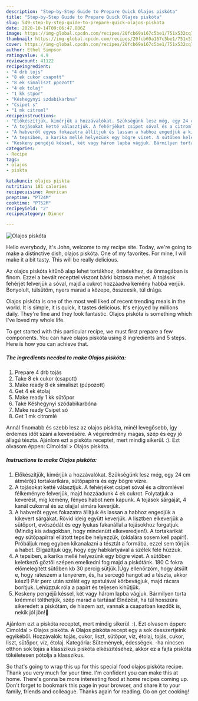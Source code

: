 ```yaml
---
description: "Step-by-Step Guide to Prepare Quick Olajos piskóta"
title: "Step-by-Step Guide to Prepare Quick Olajos piskóta"
slug: 549-step-by-step-guide-to-prepare-quick-olajos-piskota
date: 2020-10-14T09:06:47.806Z
image: https://img-global.cpcdn.com/recipes/20fcb69a167c5be1/751x532cq70/olajos-piskota-recept-foto.jpg
thumbnail: https://img-global.cpcdn.com/recipes/20fcb69a167c5be1/751x532cq70/olajos-piskota-recept-foto.jpg
cover: https://img-global.cpcdn.com/recipes/20fcb69a167c5be1/751x532cq70/olajos-piskota-recept-foto.jpg
author: Ethel Simpson
ratingvalue: 4.9
reviewcount: 41122
recipeingredient:
- "4 drb tojs"
- "8 ek cukor csapott"
- "8 ek simaliszt ppozott"
- "4 ek tolaj"
- "1 kk stpor"
- "Késhegynyi szdabikarbna"
- "Csipet s"
- "1 mk citroml"
recipeinstructions:
- "Előkészítjük, kimérjük a hozzávalókat. Szükségünk lesz még, egy 24 cm átmérőjű tortakarikára, sütőpapírra és egy bögre vízre."
- "A tojásokat ketté választjuk. A fehérjéket csipet sóval és a citromlével félkeményre felverjük, majd hozzáadunk 4 ek cukrot. Folytatjuk a keverést, míg kemény, fényes habot nem kapunk. A tojások sárgáját, 4 kanál cukorral és az olajjal simára keverjük."
- "A habverőt egyes fokazatra állítjuk és lassan a habhoz engedjük a kikevert sárgákat. Rövid ideig együtt keverjük. A lisztben elkeverjük a sütőport, evőszódát és egy lyukas fakanállal a tojásokhoz forgatjuk. (Mindig kis adagokban, hogy mindenütt elkeveredjen!). A tortakarikát egy sütőpapírral ellátott tepsibe helyezzük, (oldalára sosem kell papír!). Próbáljuk meg egyben kikanalazni a tésztát a formába, ezzel sem törjük a habot. Eligazítjuk úgy, hogy egy habkártyával a szélek felé húzzuk."
- "A tepsiben, a karika mellé helyezünk egy bögre vizet. A sütőben keletkező gőztől szépen emelkedni fog majd a piskótánk. 180 C fokra előmelegített sütőben kb 30 percig sütjük.(Úgy ellenőrzöm, hogy átsült e, hogy ráteszem a tenyerem, és, ha sercegő hangot ad a tészta, akkor kész!) Pár perc után szélét egy spatulával körbevágjuk, majd rácsra borítjuk. Lehúzzuk róla a papírt és teljesen kihűtjük."
- "Keskeny pengéjű késsel, két vagy három lapba vágjuk. Bármilyen torta krémmel tölthetjük, szép marad a tartása! Elnézést, ha túl hosszúra sikeredett a piskótám, de hiszem azt, vannak a csapatban kezdők is, nekik jól jön!🙂"
categories:
- Recipe
tags:
- olajos
- piskta

katakunci: olajos piskta 
nutrition: 181 calories
recipecuisine: American
preptime: "PT24M"
cooktime: "PT52M"
recipeyield: "2"
recipecategory: Dinner

---
```



![Olajos piskóta](https://img-global.cpcdn.com/recipes/20fcb69a167c5be1/751x532cq70/olajos-piskota-recept-foto.jpg)

Hello everybody, it's John, welcome to my recipe site. Today, we're going to make a distinctive dish, olajos piskóta. One of my favorites. For mine, I will make it a bit tasty. This will be really delicious.

Az olajos piskóta kitűnő alap lehet tortákhoz, öntetekhez, de önmagában is finom. Ezzel a bevált recepttel viszont bárki biztosra mehet. A tojások fehérjét felverjük a sóval, majd a cukrot hozzáadva kemény habbá verjük. Bonyolult, túlsütöm, nyers marad a közepe, összeesik, túl drága.

Olajos piskóta is one of the most well liked of recent trending meals in the world. It is simple, it is quick, it tastes delicious. It's enjoyed by millions daily. They're fine and they look fantastic. Olajos piskóta is something which I've loved my whole life.


To get started with this particular recipe, we must first prepare a few components. You can have olajos piskóta using 8 ingredients and 5 steps. Here is how you can achieve that.

<!--inarticleads1-->

##### The ingredients needed to make Olajos piskóta:

1. Prepare 4 drb tojás
1. Take 8 ek cukor (csapott)
1. Make ready 8 ek simaliszt (púpozott)
1. Get 4 ek étolaj
1. Make ready 1 kk sütőpor
1. Take Késhegynyi szódabikarbóna
1. Make ready Csipet só
1. Get 1 mk citromlé


Annál finomabb és szebb lesz az olajos piskóta, minél levegősebb, így érdemes időt száni a keverésére. A végeredmény magas, szép és egy jó állagú tészta. Ajánlom ezt a piskóta receptet, mert mindig sikerül. :). Ezt olvasom éppen: Címoldal &gt; Olajos piskóta. 

<!--inarticleads2-->

##### Instructions to make Olajos piskóta:

1. Előkészítjük, kimérjük a hozzávalókat. Szükségünk lesz még, egy 24 cm átmérőjű tortakarikára, sütőpapírra és egy bögre vízre.
1. A tojásokat ketté választjuk. A fehérjéket csipet sóval és a citromlével félkeményre felverjük, majd hozzáadunk 4 ek cukrot. Folytatjuk a keverést, míg kemény, fényes habot nem kapunk. A tojások sárgáját, 4 kanál cukorral és az olajjal simára keverjük.
1. A habverőt egyes fokazatra állítjuk és lassan a habhoz engedjük a kikevert sárgákat. Rövid ideig együtt keverjük. A lisztben elkeverjük a sütőport, evőszódát és egy lyukas fakanállal a tojásokhoz forgatjuk. (Mindig kis adagokban, hogy mindenütt elkeveredjen!). A tortakarikát egy sütőpapírral ellátott tepsibe helyezzük, (oldalára sosem kell papír!). Próbáljuk meg egyben kikanalazni a tésztát a formába, ezzel sem törjük a habot. Eligazítjuk úgy, hogy egy habkártyával a szélek felé húzzuk.
1. A tepsiben, a karika mellé helyezünk egy bögre vizet. A sütőben keletkező gőztől szépen emelkedni fog majd a piskótánk. 180 C fokra előmelegített sütőben kb 30 percig sütjük.(Úgy ellenőrzöm, hogy átsült e, hogy ráteszem a tenyerem, és, ha sercegő hangot ad a tészta, akkor kész!) Pár perc után szélét egy spatulával körbevágjuk, majd rácsra borítjuk. Lehúzzuk róla a papírt és teljesen kihűtjük.
1. Keskeny pengéjű késsel, két vagy három lapba vágjuk. Bármilyen torta krémmel tölthetjük, szép marad a tartása! Elnézést, ha túl hosszúra sikeredett a piskótám, de hiszem azt, vannak a csapatban kezdők is, nekik jól jön!🙂


Ajánlom ezt a piskóta receptet, mert mindig sikerül. :). Ezt olvasom éppen: Címoldal &gt; Olajos piskóta. A Olajos piskóta recept egy a sok desszertjeink egyikéből. Hozzávalók: tojás, cukor, liszt, sütőpor, víz, étolaj, tojás, cukor, liszt, sütőpor, víz, étolaj. Kategória: Sütemények, édességek. -ha nincsen otthon sok tojás a klasszikus piskóta elkészítéséhez, akkor ez a fajta piskóta tökéletesen pótolja a klasszikus. 

So that's going to wrap this up for this special food olajos piskóta recipe. Thank you very much for your time. I'm confident you can make this at home. There's gonna be more interesting food at home recipes coming up. Don't forget to bookmark this page in your browser, and share it to your family, friends and colleague. Thanks again for reading. Go on get cooking!
